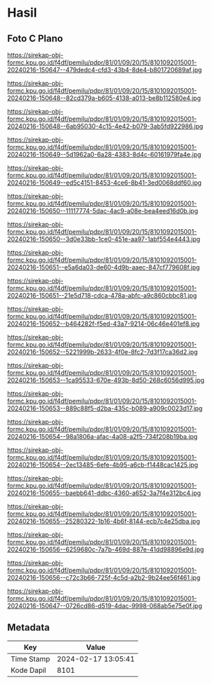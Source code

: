 # Hasil

## Foto C Plano

https://sirekap-obj-formc.kpu.go.id/f4df/pemilu/pdpr/81/01/09/20/15/8101092015001-20240216-150647--479dedc4-cfd3-43b4-8de4-b801720689af.jpg

https://sirekap-obj-formc.kpu.go.id/f4df/pemilu/pdpr/81/01/09/20/15/8101092015001-20240216-150648--82cd379a-b605-4138-a013-be8b112580e4.jpg

https://sirekap-obj-formc.kpu.go.id/f4df/pemilu/pdpr/81/01/09/20/15/8101092015001-20240216-150648--6ab95030-4c15-4e42-b079-3ab5fd922986.jpg

https://sirekap-obj-formc.kpu.go.id/f4df/pemilu/pdpr/81/01/09/20/15/8101092015001-20240216-150649--5d1962a0-6a28-4383-8d4c-60161979fa4e.jpg

https://sirekap-obj-formc.kpu.go.id/f4df/pemilu/pdpr/81/01/09/20/15/8101092015001-20240216-150649--ed5c4151-8453-4ce6-8b41-3ed0068ddf60.jpg

https://sirekap-obj-formc.kpu.go.id/f4df/pemilu/pdpr/81/01/09/20/15/8101092015001-20240216-150650--11117774-5dac-4ac9-a08e-bea4eed16d0b.jpg

https://sirekap-obj-formc.kpu.go.id/f4df/pemilu/pdpr/81/01/09/20/15/8101092015001-20240216-150650--3d0e33bb-1ce0-451e-aa97-1abf554e4443.jpg

https://sirekap-obj-formc.kpu.go.id/f4df/pemilu/pdpr/81/01/09/20/15/8101092015001-20240216-150651--e5a6da03-de60-4d9b-aaec-847cf779608f.jpg

https://sirekap-obj-formc.kpu.go.id/f4df/pemilu/pdpr/81/01/09/20/15/8101092015001-20240216-150651--21e5d718-cdca-478a-abfc-a9c860cbbc81.jpg

https://sirekap-obj-formc.kpu.go.id/f4df/pemilu/pdpr/81/01/09/20/15/8101092015001-20240216-150652--b464282f-f5ed-43a7-9214-06c46e401ef8.jpg

https://sirekap-obj-formc.kpu.go.id/f4df/pemilu/pdpr/81/01/09/20/15/8101092015001-20240216-150652--5221999b-2633-4f0e-8fc2-7d3f17ca36d2.jpg

https://sirekap-obj-formc.kpu.go.id/f4df/pemilu/pdpr/81/01/09/20/15/8101092015001-20240216-150653--1ca95533-670e-493b-8d50-268c6056d995.jpg

https://sirekap-obj-formc.kpu.go.id/f4df/pemilu/pdpr/81/01/09/20/15/8101092015001-20240216-150653--889c88f5-d2ba-435c-b089-a909c0023d17.jpg

https://sirekap-obj-formc.kpu.go.id/f4df/pemilu/pdpr/81/01/09/20/15/8101092015001-20240216-150654--98a1806a-afac-4a08-a2f5-734f208b19ba.jpg

https://sirekap-obj-formc.kpu.go.id/f4df/pemilu/pdpr/81/01/09/20/15/8101092015001-20240216-150654--2ec13485-6efe-4b95-a6cb-f1448cac1425.jpg

https://sirekap-obj-formc.kpu.go.id/f4df/pemilu/pdpr/81/01/09/20/15/8101092015001-20240216-150655--baebb641-ddbc-4360-a652-3a7f4e312bc4.jpg

https://sirekap-obj-formc.kpu.go.id/f4df/pemilu/pdpr/81/01/09/20/15/8101092015001-20240216-150655--25280322-1b16-4b6f-8144-ecb7c4e25dba.jpg

https://sirekap-obj-formc.kpu.go.id/f4df/pemilu/pdpr/81/01/09/20/15/8101092015001-20240216-150656--6259680c-7a7b-469d-887e-41dd98896e9d.jpg

https://sirekap-obj-formc.kpu.go.id/f4df/pemilu/pdpr/81/01/09/20/15/8101092015001-20240216-150656--c72c3b66-725f-4c5d-a2b2-9b24ee56f461.jpg

https://sirekap-obj-formc.kpu.go.id/f4df/pemilu/pdpr/81/01/09/20/15/8101092015001-20240216-150647--0726cd86-d519-4dac-9998-068ab5e75e0f.jpg


## Metadata

| Key        | Value               |
| ---------- | ------------------- |
| Time Stamp | 2024-02-17 13:05:41 |
| Kode Dapil | 8101                |



